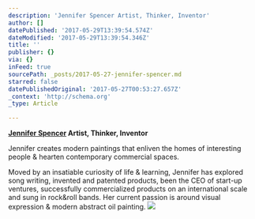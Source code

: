 ```yaml
---
description: 'Jennifer Spencer Artist, Thinker, Inventor'
author: []
datePublished: '2017-05-29T13:39:54.574Z'
dateModified: '2017-05-29T13:39:54.346Z'
title: ''
publisher: {}
via: {}
inFeed: true
sourcePath: _posts/2017-05-27-jennifer-spencer.md
starred: false
datePublishedOriginal: '2017-05-27T00:53:27.657Z'
_context: 'http://schema.org'
_type: Article

---
```

**[Jennifer Spencer][0] Artist, Thinker, Inventor**

Jennifer creates modern paintings that enliven the homes of interesting people & hearten contemporary commercial spaces.

Moved by an insatiable curiosity of life & learning, Jennifer has explored song writing, invented and patented products, been the CEO of start-up ventures, successfully commercialized products on an international scale and sung in rock&roll bands. Her current passion is around visual expression & modern abstract oil painting.
![](https://the-grid-user-content.s3-us-west-2.amazonaws.com/877f8474-8a7e-48ab-aeaa-c8075c3dbff5.jpg)

[0]: http://www.JenniferSpencerArt.com/ "Jennifer's Web Site"